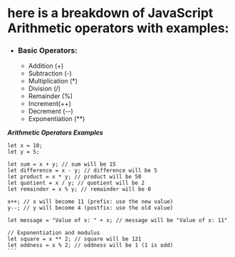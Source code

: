 # here is a breakdown of JavaScript Arithmetic operators with examples:

* ### Basic Operators:
    * Addition (+) 
    * Subtraction (-)
    * Multiplication (*)
    * Division (/)
    * Remainder (%) 
    * Increment(++)
    * Decrement (--)
    * Exponentiation (**)
  
***Arithmetic Operators Examples***
````
let x = 10;
let y = 5;

let sum = x + y; // sum will be 15
let difference = x - y; // difference will be 5
let product = x * y; // product will be 50
let quotient = x / y; // quotient will be 2
let remainder = x % y; // remainder will be 0

x++; // x will become 11 (prefix: use the new value)
y--; // y will become 4 (postfix: use the old value)

let message = "Value of x: " + x; // message will be "Value of x: 11"

// Exponentiation and modulus
let square = x ** 2; // square will be 121
let oddness = x % 2; // oddness will be 1 (1 is odd)
```
